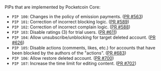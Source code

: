 PIPs that are implemented by Pocketcoin Core:

* `PIP 100`: Changes in the policy of emission payments. ([PR #563](https://github.com/pocketnetteam/pocketnet.core/wiki/PIP-100:-Changes-in-emission-payments))
* `PIP 101`: Correction of incorrect blocking logic. ([PR #589](https://github.com/pocketnetteam/pocketnet.core/wiki/PIP-101:-Correction-of-incorrect-blocking-logic))
* `PIP 102`: Correction of incorrect complain logic. ([PR #588](https://github.com/pocketnetteam/pocketnet.core/wiki/PIP-102:-Correction-of-incorrect-complain-logic))
* `PIP 103`: Disable ratings (3) for trial users. ([PR #611](https://github.com/pocketnetteam/pocketnet.core/wiki/PIP-103:-Disable-ratings-(3)-for-trial-users))
* `PIP 104`: Allow unsubscribe/unblocking for target deleted account. ([PR #626](https://github.com/pocketnetteam/pocketnet.core/wiki/PIP-104:-Allow-unsubscribe-unblocking-for-target-deleted-account))
* `PIP 105`: Disable actions (comments, likes, etc.) for accounts that have been blocked by the authors of the "actions". ([PR #683](https://github.com/pocketnetteam/pocketnet.core/wiki/PIP-105:-Disable-actions-(comments,-likes,-etc.)-for-accounts-that-have-been-blocked-by-the-authors-of-the-%22actions%22))
* `PIP 106`: Allow restore deleted account. ([PR #700](https://github.com/pocketnetteam/pocketnet.core/wiki/PIP-106:-Allow-restore-deleted-account))
* `PIP 107`: Increase the time limit for editing content. ([PR #702](https://github.com/pocketnetteam/pocketnet.core/wiki/PIP-107:-Increase-the-time-limit-for-editing-content))